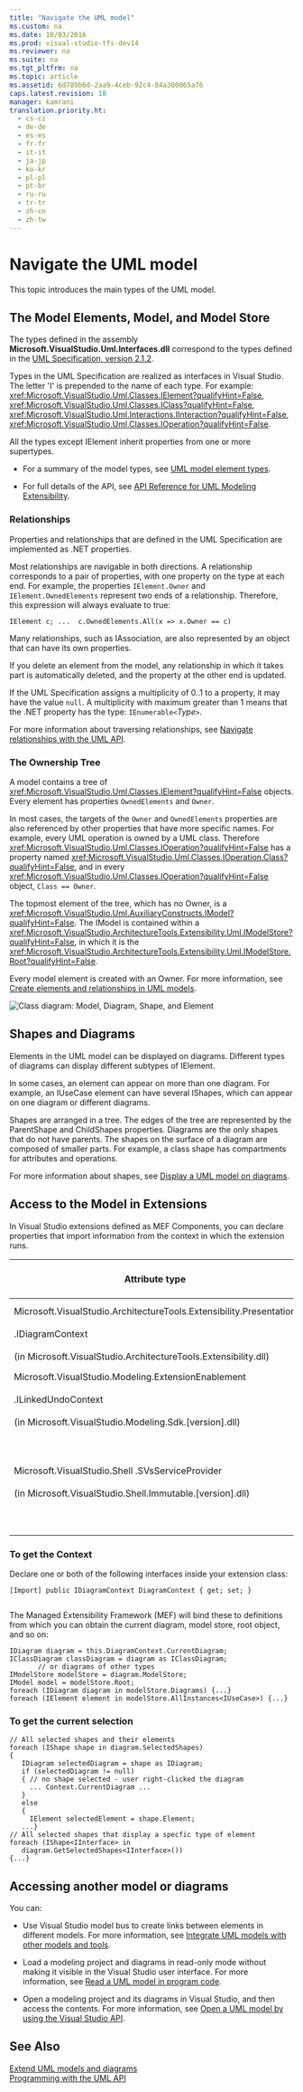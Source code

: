 ```yaml
---
title: "Navigate the UML model"
ms.custom: na
ms.date: 10/03/2016
ms.prod: visual-studio-tfs-dev14
ms.reviewer: na
ms.suite: na
ms.tgt_pltfrm: na
ms.topic: article
ms.assetid: 6d789b6d-2aa9-4ceb-92c4-84a300065a76
caps.latest.revision: 18
manager: kamrani
translation.priority.ht: 
  - cs-cz
  - de-de
  - es-es
  - fr-fr
  - it-it
  - ja-jp
  - ko-kr
  - pl-pl
  - pt-br
  - ru-ru
  - tr-tr
  - zh-cn
  - zh-tw
---
```

# Navigate the UML model
This topic introduces the main types of the UML model.  
  
## The Model Elements, Model, and Model Store  
 The types defined in the assembly **Microsoft.VisualStudio.Uml.Interfaces.dll** correspond to the types defined in the [UML Specification, version 2.1.2](http://www.omg.org/spec/UML/2.1.2/Superstructure/PDF/).  
  
 Types in the UML Specification are realized as interfaces in Visual Studio. The letter 'I' is prepended to the name of each type. For example: <xref:Microsoft.VisualStudio.Uml.Classes.IElement?qualifyHint=False>, <xref:Microsoft.VisualStudio.Uml.Classes.IClass?qualifyHint=False>, <xref:Microsoft.VisualStudio.Uml.Interactions.IInteraction?qualifyHint=False>, <xref:Microsoft.VisualStudio.Uml.Classes.IOperation?qualifyHint=False>.  
  
 All the types except IElement inherit properties from one or more supertypes.  
  
-   For a summary of the model types, see [UML model element types](../VS_IDE/UML-model-element-types.md).  
  
-   For full details of the API, see [API Reference for UML Modeling Extensibility](../VS_IDE/API-Reference-for-UML-Modeling-Extensibility.md).  
  
### Relationships  
 Properties and relationships that are defined in the UML Specification are implemented as .NET properties.  
  
 Most relationships are navigable in both directions. A relationship corresponds to a pair of properties, with one property on the type at each end. For example, the properties `IElement.Owner` and `IElement.OwnedElements` represent two ends of a relationship. Therefore, this expression will always evaluate to true:  
  
 `IElement c; ...  c.OwnedElements.All(x => x.Owner == c)`  
  
 Many relationships, such as IAssociation, are also represented by an object that can have its own properties.  
  
 If you delete an element from the model, any relationship in which it takes part is automatically deleted, and the property at the other end is updated.  
  
 If the UML Specification assigns a multiplicity of 0..1 to a property, it may have the value `null`. A multiplicity with maximum greater than 1 means that the .NET property has the type: `IEnumerable<`*Type*`>`.  
  
 For more information about traversing relationships, see [Navigate relationships with the UML API](../VS_IDE/Navigate-relationships-with-the-UML-API.md).  
  
### The Ownership Tree  
 A model contains a tree of <xref:Microsoft.VisualStudio.Uml.Classes.IElement?qualifyHint=False> objects. Every element has properties `OwnedElements` and `Owner`.  
  
 In most cases, the targets of the `Owner` and `OwnedElements` properties are also referenced by other properties that have more specific names. For example, every UML operation is owned by a UML class. Therefore <xref:Microsoft.VisualStudio.Uml.Classes.IOperation?qualifyHint=False> has a property named <xref:Microsoft.VisualStudio.Uml.Classes.IOperation.Class?qualifyHint=False>, and in every <xref:Microsoft.VisualStudio.Uml.Classes.IOperation?qualifyHint=False> object, `Class == Owner`.  
  
 The topmost element of the tree, which has no Owner, is a <xref:Microsoft.VisualStudio.Uml.AuxiliaryConstructs.IModel?qualifyHint=False>. The IModel is contained within a <xref:Microsoft.VisualStudio.ArchitectureTools.Extensibility.Uml.IModelStore?qualifyHint=False>, in which it is the <xref:Microsoft.VisualStudio.ArchitectureTools.Extensibility.Uml.IModelStore.Root?qualifyHint=False>.  
  
 Every model element is created with an Owner. For more information, see [Create elements and relationships in UML models](../VS_IDE/Create-elements-and-relationships-in-UML-models.md).  
  
 ![Class diagram: Model, Diagram, Shape, and Element](../VS_IDE/media/UML_MM1.png "UML_MM1")  
  
## Shapes and Diagrams  
 Elements in the UML model can be displayed on diagrams. Different types of diagrams can display different subtypes of IElement.  
  
 In some cases, an element can appear on more than one diagram. For example, an IUseCase element can have several IShapes, which can appear on one diagram or different diagrams.  
  
 Shapes are arranged in a tree. The edges of the tree are represented by the ParentShape and ChildShapes properties. Diagrams are the only shapes that do not have parents. The shapes on the surface of a diagram are composed of smaller parts. For example, a class shape has compartments for attributes and operations.  
  
 For more information about shapes, see [Display a UML model on diagrams](../VS_IDE/Display-a-UML-model-on-diagrams.md).  
  
## Access to the Model in Extensions  
 In Visual Studio extensions defined as MEF Components, you can declare properties that import information from the context in which the extension runs.  
  
|Attribute type|What this provides access to|More information|  
|--------------------|----------------------------------|----------------------|  
|Microsoft.VisualStudio.ArchitectureTools.Extensibility.Presentation<br /><br /> .IDiagramContext<br /><br /> (in Microsoft.VisualStudio.ArchitectureTools.Extensibility.dll)|The current focus diagram.|[Define a menu command on a modeling diagram](../VS_IDE/Define-a-menu-command-on-a-modeling-diagram.md)|  
|Microsoft.VisualStudio.Modeling.ExtensionEnablement<br /><br /> .ILinkedUndoContext<br /><br /> (in Microsoft.VisualStudio.Modeling.Sdk.[version].dll)|Allows you to group changes into transactions.|[Link UML model updates by using transactions](../VS_IDE/Link-UML-model-updates-by-using-transactions.md)|  
|Microsoft.VisualStudio.Shell .SVsServiceProvider<br /><br /> (in Microsoft.VisualStudio.Shell.Immutable.[version].dll)|The host Visual Studio. From there you can access files, projects and other aspects.|[Open a UML model by using the Visual Studio API](../VS_IDE/Open-a-UML-model-by-using-the-Visual-Studio-API.md)|  
  
### To get the Context  
 Declare one or both of the following interfaces inside your extension class:  
  
```  
[Import] public IDiagramContext DiagramContext { get; set; }  
  
```  
  
 The Managed Extensibility Framework (MEF) will bind these to definitions from which you can obtain the current diagram, model store, root object, and so on:  
  
```  
IDiagram diagram = this.DiagramContext.CurrentDiagram;  
IClassDiagram classDiagram = diagram as IClassDiagram;  
       // or diagrams of other types  
IModelStore modelStore = diagram.ModelStore;  
IModel model = modelStore.Root;  
foreach (IDiagram diagram in modelStore.Diagrams) {...}  
foreach (IElement element in modelStore.AllInstances<IUseCase>) {...}  
```  
  
### To get the current selection  
  
```  
// All selected shapes and their elements  
foreach (IShape shape in diagram.SelectedShapes)  
{    
   IDiagram selectedDiagram = shape as IDiagram;  
   if (selectedDiagram != null)  
   { // no shape selected - user right-clicked the diagram  
     ... Context.CurrentDiagram ...  
   }  
   else  
   {  
     IElement selectedElement = shape.Element;  
   ...}  
// All selected shapes that display a specfic type of element  
foreach (IShape<IInterface> in   
   diagram.GetSelectedShapes<IInterface>())   
{...}  
```  
  
## Accessing another model or diagrams  
 You can:  
  
-   Use Visual Studio model bus to create links between elements in different models. For more information, see [Integrate UML models with other models and tools](../VS_IDE/Integrate-UML-models-with-other-models-and-tools.md).  
  
-   Load a modeling project and diagrams in read-only mode without making it visible in the Visual Studio user interface. For more information, see [Read a UML model in program code](../VS_IDE/Read-a-UML-model-in-program-code.md).  
  
-   Open a modeling project and its diagrams in Visual Studio, and then access the contents. For more information, see [Open a UML model by using the Visual Studio API](../VS_IDE/Open-a-UML-model-by-using-the-Visual-Studio-API.md).  
  
## See Also  
 [Extend UML models and diagrams](../VS_IDE/Extend-UML-models-and-diagrams.md)   
 [Programming with the UML API](../VS_IDE/Programming-with-the-UML-API.md)